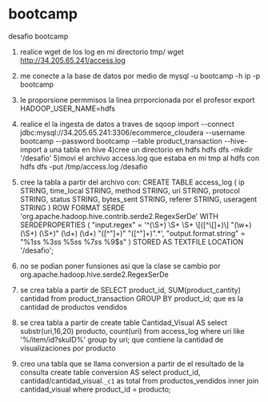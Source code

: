 # bootcamp
desafio bootcamp
1) realice wget de los log en mi directorio tmp/   wget http://34.205.65.241/access.log
2) me conecte a la base de datos por medio de mysql -u bootcamp -h ip -p bootcamp
3) le proporsione permmisos la linea prrporcionada por el profesor export HADOOP_USER_NAME=hdfs
3) realice el la ingesta de datos a traves de sqoop import --connect jdbc:mysql://34.205.65.241:3306/ecommerce_cloudera --username bootcamp --password bootcamp --table product_transaction  --hive-import a una tabla en hive
4)cree un directorio en hdfs hdfs dfs -mkdir '/desafio'
5)movi el archivo access.log que estaba en mi tmp al hdfs con  hdfs dfs -put /tmp/access.log /desafio
6) cree la tabla a partir del archivo con:
CREATE TABLE access_log (
  ip STRING, 
  time_local STRING,
  method STRING,
  uri STRING,
  protocol STRING,
  status STRING,
  bytes_sent STRING,
  referer STRING, 
  useragent STRING
  )
ROW FORMAT SERDE 'org.apache.hadoop.hive.contrib.serde2.RegexSerDe'
WITH SERDEPROPERTIES  (
"input.regex" = '^(\\S+) \\S+ \\S+ \\[([^\\[]+)\\] "(\\w+) (\\S+) (\\S+)" (\\d+) (\\d+) "([^"]+)" "([^"]+)".*',
"output.format.string" = "%1$s %2$s %3$s %4$s %5$s %6$s %7$s %8$s %9$s"
)
STORED AS TEXTFILE
LOCATION '/desafio';
7) no se podian poner funsiones asi que la clase se cambio por org.apache.hadoop.hive.serde2.RegexSerDe
8) se crea tabla a partir de 
SELECT product_id, SUM(product_cantity) cantidad
  from product_transaction
  GROUP BY product_id;
 que es la cantidad de productos vendidos

9) se crea tabla a partir de 
create table Cantidad_Visual AS
select substr(uri,16,20) producto, count(uri)
from access_log
where uri like '%/item/id?skuID%'
group by uri;
que contiene la cantidad de visualizaciones por producto

10) creo una tabla que se llama conversion a partir de el resultado de la consulta
create table conversion AS
select product_id, cantidad/cantidad_visual.`_c1` as total from productos_vendidos inner join cantidad_visual where product_id = producto;
